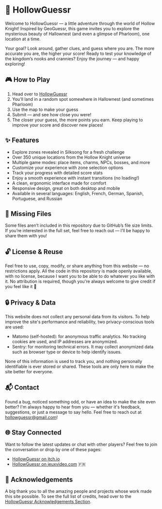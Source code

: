# 🐞 HollowGuessr

Welcome to HollowGuessr — a little adventure through the world of Hollow Knight! Inspired by GeoGuessr, this game invites you to explore the mysterious beauty of Hallownest (and even a glimpse of Pharloom), one location at a time.

Your goal? Look around, gather clues, and guess where you are. The more accurate you are, the higher your score! Ready to test your knowledge of the kingdom’s nooks and crannies? Enjoy the journey — and happy exploring!

## 🎮 How to Play

1. Head over to [HollowGuessr](https://hollowguessr.alwaysdata.net/)
2. You'll land in a random spot somewhere in Hallownest (and sometimes Pharloom)
3. Use the map to make your guess
4. Submit — and see how close you were!
5. The closer your guess, the more points you earn. Keep playing to improve your score and discover new places!

## ✨ Features

- Explore zones revealed in Silksong for a fresh challenge  
- Over 350 unique locations from the Hollow Knight universe  
- Multiple game modes: place items, charms, NPCs, bosses, and more  
- Customize your experience with zone selection options  
- Track your progress with detailed score stats  
- Enjoy a smooth experience with instant transitions (no loading!)  
- A clean, ergonomic interface made for comfort  
- Responsive design, great on both desktop and mobile  
- Available in several languages: English, French, German, Spanish, Portuguese, and Russian

## 📁 Missing Files

Some files aren’t included in this repository due to GitHub’s file size limits.  
If you’re interested in the full set, feel free to reach out — I’ll be happy to share them with you!

## 🔓 License & Reuse

Feel free to use, copy, modify, or share anything from this website — no restrictions apply. All the code in this repository is made openly available, with no license, because I want you to be able to do whatever you like with it. No attribution is required, though you're always welcome to give credit if you feel like it 🙂

## 🔒 Privacy & Data

This website does not collect any personal data from its visitors. To help improve the site's performance and reliability, two privacy-conscious tools are used:
- Matomo (self-hosted): for anonymous traffic analytics. No tracking cookies are used, and IP addresses are anonymized.
- Sentry: for monitoring technical errors. It may collect anonymized data such as browser type or device to help identify issues.

None of this information is used to track you, and nothing personally identifiable is ever stored or shared. These tools are only here to make the site better for everyone.

## 📬 Contact

Found a bug, noticed something odd, or have an idea to make the site even better? I'm always happy to hear from you — whether it's feedback, suggestions, or just a message to say hello. Feel free to reach out at [hollowguessr@gmail.com](mailto:hollowguessr@gmail.com)!

## 🌐 Stay Connected

Want to follow the latest updates or chat with other players? Feel free to join the conversation or drop by one of these pages:

- [HollowGuessr on itch.io](https://hollowguessr.itch.io/hollowguessr)
- [HollowGuessr on jeuxvideo.com](https://www.jeuxvideo.com/forums/42-3016366-75644361-1-0-1-0-hollowguessr-j-ai-cree-un-geoguessr-pour-hollow-knight.htm) 🇫🇷

## 🙏 Acknowledgements

A big thank you to all the amazing people and projects whose work made this site possible. To see the full list of credits, head over to the [HollowGuessr Acknowledgements Section](https://hollowguessr.alwaysdata.net/).